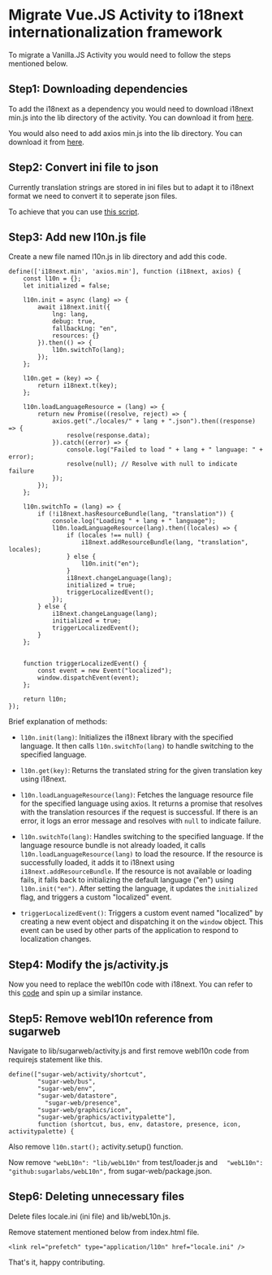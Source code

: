 # Migrate Vue.JS Activity to i18next internationalization framework
To migrate a Vanilla.JS Activity you would need to follow the steps mentioned below.

## Step1: Downloading dependencies
To add the i18next as a dependency you would need to download i18next min.js into the lib directory of the activity. You can download it from [here](../../activities/Measure.activity/lib/i18next.min.js).

You would also need to add axios min.js into the lib directory. You can download it from [here](../../activities/Measure.activity/lib/axios.min.js). 

## Step2: Convert ini file to json
Currently translation strings are stored in ini files but to adapt it to i18next format we need to convert it to seperate json files.

To achieve that you can use [this script](https://github.com/llaske/l10nstudy/blob/master/ini2json.js).

## Step3: Add new l10n.js file  
Create a new file named l10n.js in lib directory and add this code.  
```
define(['i18next.min', 'axios.min'], function (i18next, axios) {
    const l10n = {};
    let initialized = false;

    l10n.init = async (lang) => {
        await i18next.init({
            lng: lang,
            debug: true,
            fallbackLng: "en",
            resources: {}
        }).then(() => {
            l10n.switchTo(lang);
        });
    };

    l10n.get = (key) => {
        return i18next.t(key);
    };

    l10n.loadLanguageResource = (lang) => {
        return new Promise((resolve, reject) => {
            axios.get("./locales/" + lang + ".json").then((response) => {
                resolve(response.data);
            }).catch((error) => {
                console.log("Failed to load " + lang + " language: " + error);
                resolve(null); // Resolve with null to indicate failure
            });
        });
    };

    l10n.switchTo = (lang) => {
        if (!i18next.hasResourceBundle(lang, "translation")) {
            console.log("Loading " + lang + " language");
            l10n.loadLanguageResource(lang).then((locales) => {
                if (locales !== null) {
                    i18next.addResourceBundle(lang, "translation", locales);
                } else {
                    l10n.init("en");
                }
                i18next.changeLanguage(lang);
                initialized = true;
                triggerLocalizedEvent();
            });
        } else {
            i18next.changeLanguage(lang);
            initialized = true;
            triggerLocalizedEvent();
        }
    };


    function triggerLocalizedEvent() {
        const event = new Event("localized");
        window.dispatchEvent(event);
    };

    return l10n;
});
```
Brief explanation of methods:  


- `l10n.init(lang)`: Initializes the i18next library with the specified language. It then calls `l10n.switchTo(lang)` to handle switching to the specified language.

- `l10n.get(key)`: Returns the translated string for the given translation key using i18next.

- `l10n.loadLanguageResource(lang)`: Fetches the language resource file for the specified language using axios. It returns a promise that resolves with the translation resources if the request is successful. If there is an error, it logs an error message and resolves with `null` to indicate failure.

- `l10n.switchTo(lang)`: Handles switching to the specified language. If the language resource bundle is not already loaded, it calls `l10n.loadLanguageResource(lang)` to load the resource. If the resource is successfully loaded, it adds it to i18next using `i18next.addResourceBundle`. If the resource is not available or loading fails, it falls back to initializing the default language ("en") using `l10n.init("en")`. After setting the language, it updates the `initialized` flag, and triggers a custom "localized" event.

- `triggerLocalizedEvent()`: Triggers a custom event named "localized" by creating a new event object and dispatching it on the `window` object. This event can be used by other parts of the application to respond to localization changes.

## Step4: Modify the js/activity.js 
Now you need to replace the webl10n code with i18next.
You can refer to this [code](https://github.com/llaske/sugarizer/pull/1371/files#diff-b2447869bafe96b01d12ef5db78589d5a1aa490d31188e694300e3f674211d7fR3) and spin up a similar instance.

## Step5: Remove webl10n reference from sugarweb
Navigate to lib/sugarweb/activity.js and first remove webl10n code from requirejs statement like this.

```
define(["sugar-web/activity/shortcut",
        "sugar-web/bus",
        "sugar-web/env",
        "sugar-web/datastore",
		  "sugar-web/presence",
        "sugar-web/graphics/icon",
        "sugar-web/graphics/activitypalette"],
		function (shortcut, bus, env, datastore, presence, icon, activitypalette) {

```
Also remove ```l10n.start();``` activity.setup() function.

Now remove  ``` "webL10n": "lib/webL10n" ``` from test/loader.js and ```  "webL10n": "github:sugarlabs/webL10n",``` from sugar-web/package.json.

## Step6: Deleting unnecessary files
Delete files locale.ini (ini file) and lib/webL10n.js.

Remove statement mentioned below from index.html file.
```
<link rel="prefetch" type="application/l10n" href="locale.ini" />
``` 

That's it, happy contributing.